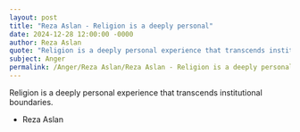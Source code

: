 ```yaml
---
layout: post
title: "Reza Aslan - Religion is a deeply personal"
date: 2024-12-28 12:00:00 -0000
author: Reza Aslan
quote: "Religion is a deeply personal experience that transcends institutional boundaries."
subject: Anger
permalink: /Anger/Reza Aslan/Reza Aslan - Religion is a deeply personal
---
```


Religion is a deeply personal experience that transcends institutional boundaries.

- Reza Aslan
